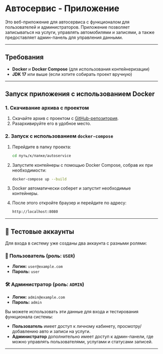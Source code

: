 # Автосервис - Приложение

Это веб-приложение для автосервиса с функционалом для пользователей и администраторов. Приложение позволяет записываться на услуги, управлять автомобилями и записями, а также предоставляет админ-панель для управления данными.

---

## Требования

- **Docker** и **Docker Compose** (для использования контейнеризации)
- **JDK 17** или выше (если хотите собирать проект вручную)

---

## Запуск приложения с использованием Docker

### 1. Скачивание архива с проектом

1. Скачайте архив с проектом с [GitHub-репозитория](https://github.com/your-repo/autoservice).
2. Разархивируйте его в удобное место.

### 2. Запуск с использованием `docker-compose`

1. Перейдите в папку проекта:

   ```bash
   cd путь/к/папке/autoservice

2. Запустите контейнеры с помощью Docker Compose, собрав их при необходимости:

   ```bash
   docker-compose up --build

3. Docker автоматически соберет и запустит необходимые контейнеры.
4. После этого откройте браузер и перейдите по адресу:

   ```bash
   http://localhost:8080

---

## 🔐 Тестовые аккаунты

Для входа в систему уже созданы два аккаунта с разными ролями:

### 👤 Пользователь (роль: `USER`)

- **Логин:** `user@example.com`  
- **Пароль:** `user`

### 🛠 Администратор (роль: `ADMIN`)

- **Логин:** `admin@example.com`  
- **Пароль:** `admin`

Вы можете использовать эти данные для входа и тестирования функционала системы:

- **Пользователь** имеет доступ к личному кабинету, просмотру/добавлению авто и записи на услуги.
- **Администратор** дополнительно имеет доступ к админ-панели, где можно управлять пользователями, услугами и статусами записей.

---

